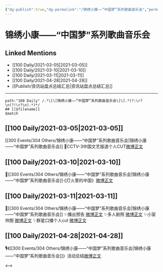 ```yaml
---
{"dg-publish":true,"dg-permalink":"/锦绣小康——“中国梦”系列歌曲音乐会","permalink":"/锦绣小康——“中国梦”系列歌曲音乐会/","created":"2023-04-09T14:47:42.000+08:00","updated":"2023-04-10T17:18:07.000+08:00"}
---
```


# 锦绣小康——“中国梦”系列歌曲音乐会

## Linked Mentions
- [[100 Daily/2021-03-05\|2021-03-05]]
- [[100 Daily/2021-03-10\|2021-03-10]]
- [[100 Daily/2021-03-11\|2021-03-11]]
- [[100 Daily/2021-04-28\|2021-04-28]]
- [[Publish/资讯站盘点总结汇总\|资讯站盘点总结汇总]]


---

```expander
path:"100 Daily" /.*\[\[锦绣小康——“中国梦”系列歌曲音乐会\]\].*(?:\r?\n(?!\r?\n).*)*/
## [[$filename]]
$match
```
## [[100 Daily/2021-03-05\|2021-03-05]]
[[300 Events/304 Others/锦绣小康——“中国梦”系列歌曲音乐会\|锦绣小康——“中国梦”系列歌曲音乐会]]
🌟CCTV-3中国文艺报道个人CUT[微博正文](https://m.weibo.cn/6466290670/4611448946557910)
## [[100 Daily/2021-03-10\|2021-03-10]]
🌟[[300 Events/304 Others/锦绣小康——“中国梦”系列歌曲音乐会\|锦绣小康——“中国梦”系列歌曲音乐会]]·《灯火里的中国》[微博正文](https://m.weibo.cn/6466290670/4613318754441050)

## [[100 Daily/2021-03-11\|2021-03-11]]
🌟[[300 Events/304 Others/锦绣小康——“中国梦”系列歌曲音乐会\|锦绣小康——“中国梦”系列歌曲音乐会]]
✨播出预告 [微博正文](https://m.weibo.cn/6466290670/4613643594893256)
✨多人剧照 [微博正文](https://m.weibo.cn/6466290670/4613682552116868)
✨小室帅图 [微博正文](https://m.weibo.cn/7478855230/4613684515047244)
✨群星口播个人cut [微博正文](https://m.weibo.cn/6466290670/4613735332970855)
## [[100 Daily/2021-04-28\|2021-04-28]]
🎙️《[[300 Events/304 Others/锦绣小康——“中国梦”系列歌曲音乐会\|锦绣小康——“中国梦”系列歌曲音乐会]]》活动总结[微博正文](https://m.weibo.cn/6466290670/4631008332219028)

<-->